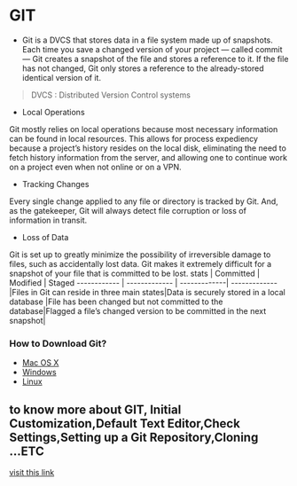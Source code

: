# GIT 

- Git is a DVCS that stores data in a file system made up of snapshots. Each time you save a changed version of your project — called commit — Git creates a snapshot of the file and stores a reference to it. If the file has not changed, Git only stores a reference to the already-stored identical version of it.
> DVCS : Distributed Version Control systems

- Local Operations

Git mostly relies on local operations because most necessary information can be found in local resources. This allows for process expediency because a project’s history resides on the local disk, eliminating the need to fetch history information from the server, and allowing one to continue work on a project even when not online or on a VPN.

- Tracking Changes

Every single change applied to any file or directory is tracked by Git. And, as the gatekeeper, Git will always detect file corruption or loss of information in transit.

- Loss of Data

Git is set up to greatly minimize the possibility of irreversible damage to files, such as accidentally lost data. Git makes it extremely difficult for a snapshot of your file that is committed to be lost.
stats | Committed | Modified | Staged
------------ | ------------- | -------------| -------------
|Files in Git can reside in three main states|Data is securely stored in a local database |File has been changed but not committed to the database|Flagged a file’s changed version to be committed in the next snapshot|
### How to Download Git?
-  [Mac OS X](http://git-scm.com/download/mac)
-  [Windows](http://git-scm.com/download/win)
-  [Linux](http://git-scm.com/download/linux)

## to know more about GIT, Initial Customization,Default Text Editor,Check Settings,Setting up a Git Repository,Cloning ...ETC 
[visit this link](https://blog.udemy.com/git-tutorial-a-comprehensive-guide/)
